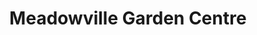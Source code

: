---
title: "Meadowville Garden Centre"
url: /guelph-eramosa/meadowville-garden-centre/
shop: Garten-Center
---